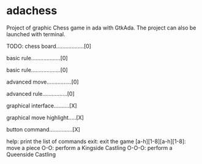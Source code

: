 # adachess
Project of graphic Chess game in ada with GtkAda.
The project can also be launched with terminal.

TODO:
chess board..................[0]

basic rule...................[0]

basic rule...................[0]

advanced move................[0]

advanced rule................[0]

graphical interface..........[X]

graphical move highlight.....[X]

button command...............[X]

    
    
help: print the list of commands
    exit: exit the game
   [a-h][1-8][a-h][1-8]: move a piece
    O-O: perform a Kingside Castling
    O-O-O: perform a Queenside Castling
